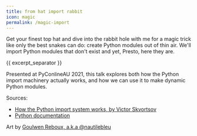 ```yaml
---
title: from hat import rabbit
icon: magic
permalink: /magic-import
---
```


Get your finest top hat and dive into the rabbit hole with me for a magic trick like only the best snakes can do: create Python modules out of thin air. We'll import Python modules that don't exist and yet, Presto, here they are.

{{ excerpt_separator }}

Presented at PyConlineAU 2021, this talk explores both how the Python import machinery actually works, and how we can use it to make dynamic Python modules.

Sources:
- [How the Python import system works, by Victor Skvortsov](https://tenthousandmeters.com/blog/python-behind-the-scenes-11-how-the-python-import-system-works/)
- [Python documentation](https://docs.python.org/3/reference/import.html#importsystem)

Art by [Goulwen Reboux, a.k.a @nautilebleu](https://twitter.com/nautilebleu)
